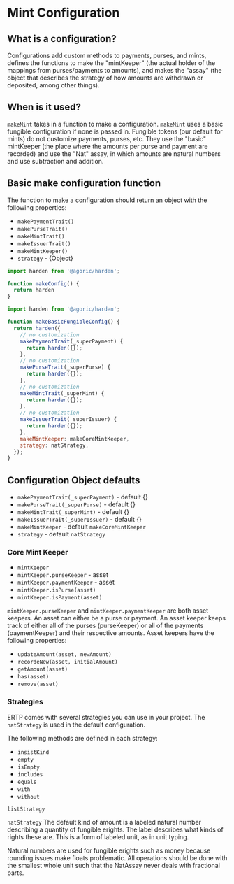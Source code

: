 # Mint Configuration

## What is a configuration?

Configurations add custom methods to  payments, purses, and mints, defines the functions to make the "mintKeeper" (the actual holder of the mappings from purses/payments to amounts), and makes the "assay" (the object that describes the strategy of how amounts are withdrawn or deposited, among other things).

## When is it used?

`makeMint` takes in a function to make a configuration. `makeMint` uses a basic fungible configuration if none is passed in. Fungible tokens (our default for mints) do not customize payments, purses, etc. They use the "basic" mintKeeper (the place where the amounts per purse and payment are recorded) and use the "Nat" assay, in which amounts are natural numbers and use subtraction and addition.

## Basic make configuration function

The function to make a configuration should return an object with the following properties:

- `makePaymentTrait()`
- `makePurseTrait()`
- `makeMintTrait()`
- `makeIssuerTrait()`
- `makeMintKeeper()`
- `strategy` - {Object}

```js
import harden from '@agoric/harden';

function makeConfig() {
  return harden
}

```

```js
import harden from '@agoric/harden';

function makeBasicFungibleConfig() {
  return harden({
    // no customization
    makePaymentTrait(_superPayment) {
      return harden({});
    },
    // no customization
    makePurseTrait(_superPurse) {
      return harden({});
    },
    // no customization
    makeMintTrait(_superMint) {
      return harden({});
    },
    // no customization
    makeIssuerTrait(_superIssuer) {
      return harden({});
    },
    makeMintKeeper: makeCoreMintKeeper,
    strategy: natStrategy,
  });
}
```

## Configuration Object defaults

- `makePaymentTrait(_superPayment)` - default {}
- `makePurseTrait(_superPurse)` - default {}
- `makeMintTrait(_superMint)` - default {}
- `makeIssuerTrait(_superIssuer)` - default {}
- `makeMintKeeper` - default `makeCoreMintKeeper`
- `strategy` - default `natStrategy`

### Core Mint Keeper

- `mintKeeper`
- `mintKeeper.purseKeeper` - asset
- `mintKeeper.paymentKeeper` - asset
- `mintKeeper.isPurse(asset)`
- `mintKeeper.isPayment(asset)`

`mintKeeper.purseKeeper` and `mintKeeper.paymentKeeper` are both asset keepers. An asset can either be a purse or payment. An asset keeper keeps track of either all of the purses (purseKeeper) or all of the payments (paymentKeeper) and their respective amounts. Asset keepers have the following properties:
- `updateAmount(asset, newAmount)`
- `recordeNew(asset, initialAmount)`
- `getAmount(asset)`
- `has(asset)`
- `remove(asset)`

### Strategies

ERTP comes with several strategies you can use in your project. The `natStrategy` is used in the default configuration.

The following methods are defined in each strategy:
- `insistKind`
- `empty`
- `isEmpty`
- `includes`
- `equals`
- `with`
- `without`


`listStrategy`

`natStrategy`
The default kind of amount is a labeled natural number describing a quantity of fungible erights. The label describes what kinds of rights these are. This is a form of labeled unit, as in unit typing.

Natural numbers are used for fungible erights such as money because rounding issues make floats problematic. All operations should be done with the smallest whole unit such that the NatAssay never deals with fractional parts.
